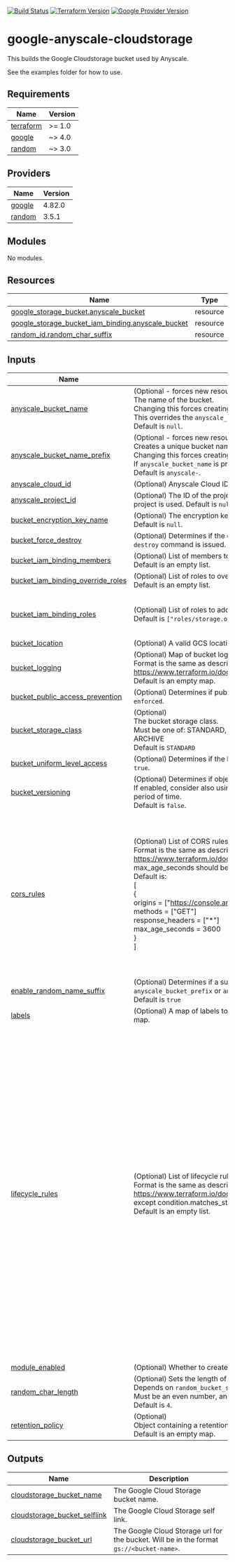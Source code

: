 [![Build Status][badge-build]][build-status]
[![Terraform Version][badge-terraform]](https://github.com/hashicorp/terraform/releases)
[![Google Provider Version][badge-tf-google]](https://github.com/terraform-providers/terraform-provider-google/releases)
# google-anyscale-cloudstorage

This builds the Google Cloudstorage bucket used by Anyscale.

See the examples folder for how to use.

<!-- BEGINNING OF PRE-COMMIT-TERRAFORM DOCS HOOK -->
## Requirements

| Name | Version |
|------|---------|
| <a name="requirement_terraform"></a> [terraform](#requirement\_terraform) | >= 1.0 |
| <a name="requirement_google"></a> [google](#requirement\_google) | ~> 4.0 |
| <a name="requirement_random"></a> [random](#requirement\_random) | ~> 3.0 |

## Providers

| Name | Version |
|------|---------|
| <a name="provider_google"></a> [google](#provider\_google) | 4.82.0 |
| <a name="provider_random"></a> [random](#provider\_random) | 3.5.1 |

## Modules

No modules.

## Resources

| Name | Type |
|------|------|
| [google_storage_bucket.anyscale_bucket](https://registry.terraform.io/providers/hashicorp/google/latest/docs/resources/storage_bucket) | resource |
| [google_storage_bucket_iam_binding.anyscale_bucket](https://registry.terraform.io/providers/hashicorp/google/latest/docs/resources/storage_bucket_iam_binding) | resource |
| [random_id.random_char_suffix](https://registry.terraform.io/providers/hashicorp/random/latest/docs/resources/id) | resource |

## Inputs

| Name | Description | Type | Default | Required |
|------|-------------|------|---------|:--------:|
| <a name="input_anyscale_bucket_name"></a> [anyscale\_bucket\_name](#input\_anyscale\_bucket\_name) | (Optional - forces new resource)<br>The name of the bucket.<br>Changing this forces creating a new bucket.<br>This overrides the `anyscale_bucket_name_prefix` parameter.<br>Default is `null`. | `string` | `null` | no |
| <a name="input_anyscale_bucket_name_prefix"></a> [anyscale\_bucket\_name\_prefix](#input\_anyscale\_bucket\_name\_prefix) | (Optional - forces new resource)<br>Creates a unique bucket name beginning with the specified prefix.<br>Changing this forces creating a new bucket.<br>If `anyscale_bucket_name` is provided, it overrides this parameter.<br>Default is `anyscale-`. | `string` | `"anyscale-"` | no |
| <a name="input_anyscale_cloud_id"></a> [anyscale\_cloud\_id](#input\_anyscale\_cloud\_id) | (Optional) Anyscale Cloud ID. Default is `null`. | `string` | `null` | no |
| <a name="input_anyscale_project_id"></a> [anyscale\_project\_id](#input\_anyscale\_project\_id) | (Optional) The ID of the project to create the resource in. If not provided, the provider project is used. Default is `null`. | `string` | `null` | no |
| <a name="input_bucket_encryption_key_name"></a> [bucket\_encryption\_key\_name](#input\_bucket\_encryption\_key\_name) | (Optional) The encryption key name that should be used to encrypt this bucket. Default is `null`. | `string` | `null` | no |
| <a name="input_bucket_force_destroy"></a> [bucket\_force\_destroy](#input\_bucket\_force\_destroy) | (Optional) Determines if the contents of the bucket will be deleted when a `terraform destroy` command is issued. Default is `false`. | `bool` | `false` | no |
| <a name="input_bucket_iam_binding_members"></a> [bucket\_iam\_binding\_members](#input\_bucket\_iam\_binding\_members) | (Optional) List of members to add to the bucket IAM binding.<br>Default is an empty list. | `list(string)` | `[]` | no |
| <a name="input_bucket_iam_binding_override_roles"></a> [bucket\_iam\_binding\_override\_roles](#input\_bucket\_iam\_binding\_override\_roles) | (Optional) List of roles to override in the bucket IAM binding.<br>Default is an empty list. | `list(string)` | `[]` | no |
| <a name="input_bucket_iam_binding_roles"></a> [bucket\_iam\_binding\_roles](#input\_bucket\_iam\_binding\_roles) | (Optional) List of roles to add to the bucket IAM binding.<br>Default is `["roles/storage.objectAdmin", "roles/storage.legacyBucketReader"]` | `list(string)` | <pre>[<br>  "roles/storage.objectAdmin",<br>  "roles/storage.legacyBucketReader"<br>]</pre> | no |
| <a name="input_bucket_location"></a> [bucket\_location](#input\_bucket\_location) | (Optional) A valid GCS location to create the bucket in. Default is `US`. | `string` | `"US"` | no |
| <a name="input_bucket_logging"></a> [bucket\_logging](#input\_bucket\_logging) | (Optional) Map of bucket logging config object.<br>Format is the same as described in provider documentation https://www.terraform.io/docs/providers/google/r/storage_bucket.html#logging<br>Default is an empty map. | `any` | `{}` | no |
| <a name="input_bucket_public_access_prevention"></a> [bucket\_public\_access\_prevention](#input\_bucket\_public\_access\_prevention) | (Optional) Determines if public access prevention is `enforced` or `inherited`. Default is `enforced`. | `string` | `"enforced"` | no |
| <a name="input_bucket_storage_class"></a> [bucket\_storage\_class](#input\_bucket\_storage\_class) | (Optional)<br>The bucket storage class.<br>Must be one of: STANDARD, MULTI\_REGIONAL, REGIONAL, NEARLINE, COLDLINE, ARCHIVE<br>Default is `STANDARD` | `string` | `"STANDARD"` | no |
| <a name="input_bucket_uniform_level_access"></a> [bucket\_uniform\_level\_access](#input\_bucket\_uniform\_level\_access) | (Optional) Determines if the bucket will have uniform bucket-level access. Default is `true`. | `bool` | `true` | no |
| <a name="input_bucket_versioning"></a> [bucket\_versioning](#input\_bucket\_versioning) | (Optional) Determines if object versioning is enabled on the bucket.<br>If enabled, consider also using a object lifecycle to remove older versions after a period of time.<br>Default is `false`. | `bool` | `false` | no |
| <a name="input_cors_rules"></a> [cors\_rules](#input\_cors\_rules) | (Optional) List of CORS rules to configure.<br>Format is the same as described in provider documentation https://www.terraform.io/docs/providers/google/r/storage_bucket.html#cors except max\_age\_seconds should be a number.<br>Default is:<br>[<br>  {<br>    origins          = ["https://console.anyscale.com"]<br>    methods          = ["GET"]<br>    response\_headers = ["*"]<br>    max\_age\_seconds  = 3600<br>  }<br>] | <pre>set(object({<br>    # Object with keys:<br>    # - origins - (Required) List of values, with wildcards, of the Origin header in the request that an incoming OPTIONS request will be matched against.<br>    # - methods - (Required) Lilst of values, with wildcards, of the Access-Control-Request-Method header in the request that an incoming OPTIONS request will be matched against.<br>    # - response_headers - (Required) List of values, with wildcards, of the Access-Control-Request-Headers header in the request that an incoming OPTIONS request will be matched against.<br>    # - max_age_seconds - (Optional) The value, in seconds, to return in the Access-Control-Max-Age header used in preflight responses.<br>    origins          = list(string)<br>    methods          = list(string)<br>    response_headers = list(string)<br>    max_age_seconds  = number<br>  }))</pre> | <pre>[<br>  {<br>    "max_age_seconds": 3600,<br>    "methods": [<br>      "GET"<br>    ],<br>    "origins": [<br>      "https://console.anyscale.com"<br>    ],<br>    "response_headers": [<br>      "*"<br>    ]<br>  }<br>]</pre> | no |
| <a name="input_enable_random_name_suffix"></a> [enable\_random\_name\_suffix](#input\_enable\_random\_name\_suffix) | (Optional) Determines if a suffix of random characters will be added to the `anyscale_bucket_prefix` or `anyscale_bucket_name`.<br>Default is `true` | `bool` | `true` | no |
| <a name="input_labels"></a> [labels](#input\_labels) | (Optional) A map of labels to all resources that accept labels. Default is an empty map. | `map(string)` | `{}` | no |
| <a name="input_lifecycle_rules"></a> [lifecycle\_rules](#input\_lifecycle\_rules) | (Optional) List of lifecycle rules to configure.<br>Format is the same as described in provider documentation https://www.terraform.io/docs/providers/google/r/storage_bucket.html#lifecycle_rule except condition.matches\_storage\_class should be a comma delimited string.<br>Default is an empty list. | <pre>set(object({<br>    # Object with keys:<br>    # - type - The type of the action of this Lifecycle Rule. Supported values: Delete and SetStorageClass.<br>    # - storage_class - (Required if action type is SetStorageClass) The target Storage Class of objects affected by this Lifecycle Rule.<br>    action = map(string)<br><br>    # Object with keys:<br>    # - age - (Optional) Minimum age of an object in days to satisfy this condition.<br>    # - created_before - (Optional) Creation date of an object in RFC 3339 (e.g. 2017-06-13) to satisfy this condition.<br>    # - with_state - (Optional) Match to live and/or archived objects. Supported values include: "LIVE", "ARCHIVED", "ANY".<br>    # - matches_storage_class - (Optional) Comma delimited string for storage class of objects to satisfy this condition. Supported values include: MULTI_REGIONAL, REGIONAL, NEARLINE, COLDLINE, STANDARD, DURABLE_REDUCED_AVAILABILITY.<br>    # - matches_prefix - (Optional) One or more matching name prefixes to satisfy this condition.<br>    # - matches_suffix - (Optional) One or more matching name suffixes to satisfy this condition.<br>    # - num_newer_versions - (Optional) Relevant only for versioned objects. The number of newer versions of an object to satisfy this condition.<br>    # - custom_time_before - (Optional) A date in the RFC 3339 format YYYY-MM-DD. This condition is satisfied when the customTime metadata for the object is set to an earlier date than the date used in this lifecycle condition.<br>    # - days_since_custom_time - (Optional) The number of days from the Custom-Time metadata attribute after which this condition becomes true.<br>    # - days_since_noncurrent_time - (Optional) Relevant only for versioned objects. Number of days elapsed since the noncurrent timestamp of an object.<br>    # - noncurrent_time_before - (Optional) Relevant only for versioned objects. The date in RFC 3339 (e.g. 2017-06-13) when the object became nonconcurrent.<br>    condition = map(string)<br>  }))</pre> | `[]` | no |
| <a name="input_module_enabled"></a> [module\_enabled](#input\_module\_enabled) | (Optional) Whether to create the resources inside this module. Default is `true`. | `bool` | `true` | no |
| <a name="input_random_char_length"></a> [random\_char\_length](#input\_random\_char\_length) | (Optional) Sets the length of random characters to be appended as a suffix.<br>Depends on `random_bucket_suffix` being set to `true`.<br>Must be an even number, and must be at least 4.<br>Default is `4`. | `number` | `4` | no |
| <a name="input_retention_policy"></a> [retention\_policy](#input\_retention\_policy) | (Optional)<br>Object containing a retention policy including `is_locked` and `retention_period`.<br>Default is an empty map. | `map(string)` | `{}` | no |

## Outputs

| Name | Description |
|------|-------------|
| <a name="output_cloudstorage_bucket_name"></a> [cloudstorage\_bucket\_name](#output\_cloudstorage\_bucket\_name) | The Google Cloud Storage bucket name. |
| <a name="output_cloudstorage_bucket_selflink"></a> [cloudstorage\_bucket\_selflink](#output\_cloudstorage\_bucket\_selflink) | The Google Cloud Storage self link. |
| <a name="output_cloudstorage_bucket_url"></a> [cloudstorage\_bucket\_url](#output\_cloudstorage\_bucket\_url) | The Google Cloud Storage url for the bucket. Will be in the format `gs://<bucket-name>`. |
<!-- END OF PRE-COMMIT-TERRAFORM DOCS HOOK -->

<!-- References -->
[Terraform]: https://www.terraform.io
[Issues]: https://github.com/anyscale/sa-terraform-google-cloudfoundation-modules/issues
[badge-build]: https://github.com/anyscale/sa-terraform-google-cloudfoundation-modules/workflows/CI/CD%20Pipeline/badge.svg
[badge-terraform]: https://img.shields.io/badge/terraform-1.x%20-623CE4.svg?logo=terraform
[badge-tf-google]: https://img.shields.io/badge/GCP-4.+-F8991D.svg?logo=terraform
[build-status]: https://github.com/anyscale/sa-terraform-google-cloudfoundation-modules/actions
